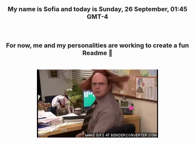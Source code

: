 


<div align="center">
<h3 >My name is Sofia and today is Sunday, 26 September, 01:45 GMT-4</h3><br>
<h3 >For now, me and my personalities are working to create a fun Readme 👋
</h3><br>
<img src='img/dwight.gif' alt='working...'/>
</div>
